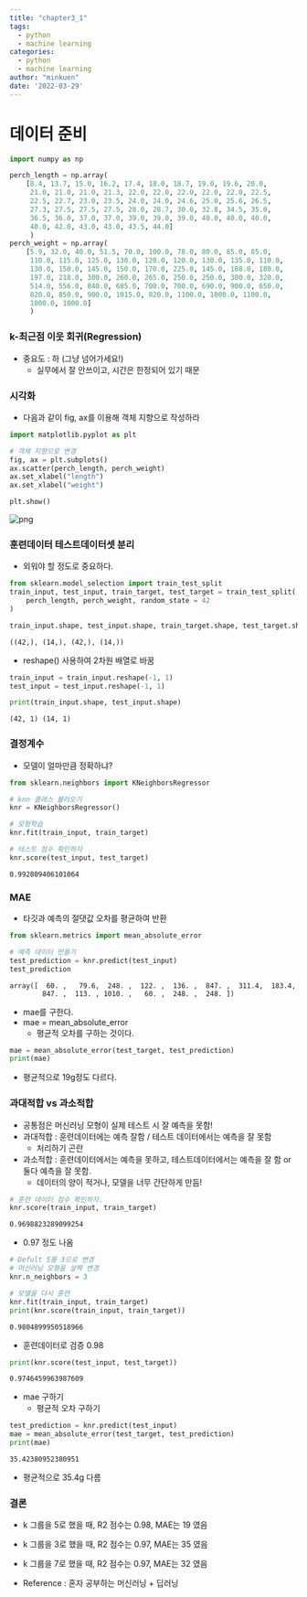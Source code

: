 ```yaml
---
title: "chapter3_1"
tags:
  - python
  - machine learning
categories:
  - python
  - machine learning
author: "minkuen"
date: '2022-03-29'
---
```



# 데이터 준비


```python
import numpy as np

perch_length = np.array(
    [8.4, 13.7, 15.0, 16.2, 17.4, 18.0, 18.7, 19.0, 19.6, 20.0, 
     21.0, 21.0, 21.0, 21.3, 22.0, 22.0, 22.0, 22.0, 22.0, 22.5, 
     22.5, 22.7, 23.0, 23.5, 24.0, 24.0, 24.6, 25.0, 25.6, 26.5, 
     27.3, 27.5, 27.5, 27.5, 28.0, 28.7, 30.0, 32.8, 34.5, 35.0, 
     36.5, 36.0, 37.0, 37.0, 39.0, 39.0, 39.0, 40.0, 40.0, 40.0, 
     40.0, 42.0, 43.0, 43.0, 43.5, 44.0]
     )
perch_weight = np.array(
    [5.9, 32.0, 40.0, 51.5, 70.0, 100.0, 78.0, 80.0, 85.0, 85.0, 
     110.0, 115.0, 125.0, 130.0, 120.0, 120.0, 130.0, 135.0, 110.0, 
     130.0, 150.0, 145.0, 150.0, 170.0, 225.0, 145.0, 188.0, 180.0, 
     197.0, 218.0, 300.0, 260.0, 265.0, 250.0, 250.0, 300.0, 320.0, 
     514.0, 556.0, 840.0, 685.0, 700.0, 700.0, 690.0, 900.0, 650.0, 
     820.0, 850.0, 900.0, 1015.0, 820.0, 1100.0, 1000.0, 1100.0, 
     1000.0, 1000.0]
     )
```

### k-최근점 이웃 회귀(Regression)
- 중요도 : 하 (그냥 넘어가세요!) 
  - 실무에서 잘 안쓰이고, 시간은 한정되어 있기 때문

### 시각화
- 다음과 같이 fig, ax를 이용해 객체 지향으로 작성하라


```python
import matplotlib.pyplot as plt

# 객체 지향으로 변경
fig, ax = plt.subplots()
ax.scatter(perch_length, perch_weight)
ax.set_xlabel("length")
ax.set_xlabel("weight")

plt.show()
```


    
![png](/images/chapter3_1_김민균/output_4_0.png)
    


### 훈련데이터 테스트데이터셋 분리
- 외워야 할 정도로 중요하다.


```python
from sklearn.model_selection import train_test_split
train_input, test_input, train_target, test_target = train_test_split(  # 자체적으로 셔플이 된다.
    perch_length, perch_weight, random_state = 42
)

train_input.shape, test_input.shape, train_target.shape, test_target.shape
```




    ((42,), (14,), (42,), (14,))



- reshape() 사용하여 2차원 배열로 바꿈


```python
train_input = train_input.reshape(-1, 1)
test_input = test_input.reshape(-1, 1)

print(train_input.shape, test_input.shape)
```

    (42, 1) (14, 1)
    

### 결정계수
- 모델이 얼마만큼 정확하냐?


```python
from sklearn.neighbors import KNeighborsRegressor

# knn 클래스 불러오기
knr = KNeighborsRegressor()

# 모형학습
knr.fit(train_input, train_target)

# 테스트 점수 확인하자
knr.score(test_input, test_target)
```




    0.992809406101064



### MAE
- 타깃과 예측의 절댓값 오차를 평균하여 반환


```python
from sklearn.metrics import mean_absolute_error

# 예측 데이터 만들기
test_prediction = knr.predict(test_input)
test_prediction
```




    array([  60. ,   79.6,  248. ,  122. ,  136. ,  847. ,  311.4,  183.4,
            847. ,  113. , 1010. ,   60. ,  248. ,  248. ])



- mae를 구한다.
- mae = mean_absolute_error
  - 평균적 오차를 구하는 것이다.


```python
mae = mean_absolute_error(test_target, test_prediction)
print(mae)
```

- 평균적으로 19g정도 다르다.

### 과대적합 vs 과소적합
- 공통점은 머신러닝 모형이 실제 테스트 시 잘 예측을 못함!
- 과대적합 : 훈련데이터에는 예측 잘함 / 테스트 데이터에서는 예측을 잘 못함
  + 처리하기 곤란
- 과소적합 : 훈련데이터에서는 예측을 못하고, 테스트데이터에서는 예측을 잘 함 or 둘다 예측을 잘 못함.
  + 데이터의 양이 적거나, 모델을 너무 간단하게 만듬!


```python
# 훈련 데이터 점수 확인하자.
knr.score(train_input, train_target)
```




    0.9698823289099254



- 0.97 정도 나옴


```python
# Defult 5를 3으로 변경
# 머신러닝 모형을 살짝 변경
knr.n_neighbors = 3

# 모델을 다시 훈련
knr.fit(train_input, train_target)
print(knr.score(train_input, train_target))
```

    0.9804899950518966
    

- 훈련데이터로 검증 0.98


```python
print(knr.score(test_input, test_target))
```

    0.9746459963987609
    

- mae 구하기
  - 평균적 오차 구하기


```python
test_prediction = knr.predict(test_input)
mae = mean_absolute_error(test_target, test_prediction)
print(mae)
```

    35.42380952380951
    

- 평균적으로 35.4g 다름

### 결론
- k 그룹을 5로 했을 때, R2 점수는 0.98, MAE는 19 였음
- k 그룹을 3로 했을 때, R2 점수는 0.97, MAE는 35 였음
- k 그룹을 7로 했을 때, R2 점수는 0.97, MAE는 32 였음

- Reference : 혼자 공부하는 머신러닝 + 딥러닝
